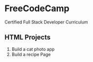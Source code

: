 # FreeCodeCamp
Certified Full Stack Developer Curriculum

## HTML Projects
1. Build a cat photo app
2. Build a recipe Page

